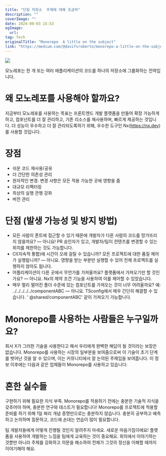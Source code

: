 ```yaml
---
title: "단일 저장소  주제에 대해 조금씩"
description: ""
coverImage: ""
date: 2024-08-03 15:53
ogImage: 
  url: 
tag: Tech
originalTitle: "Monorepo  A little on the subject"
link: "https://medium.com/@davifsroberto/monorepo-a-little-on-the-subject-ccd252a3a171"
---
```




<img src="/assets/img/MonorepoAlittleonthesubject_0.png" />

모노레포는 한 개 또는 여러 애플리케이션의 코드를 하나의 저장소에 그룹화하는 전략입니다.

# 왜 모노레포를 사용해야 할까요?

지금부터 모노레포를 사용하는 목표는 프론트엔드 개발 플랫폼을 만들어 확장 가능하게 하고, 컴포넌트를 더 잘 관리하고, 기존 리소스를 재사용하며, 빠르게 제공하는 것입니다. 더 성능이 우수하고 더 잘 관리되도록하기 위해, 우수한 도구인 Nx(https://nx.dev)를 사용할 것입니다.

<div class="content-ad"></div>

# 장점

- 쉬운 코드 재사용/공유
- 더 간단한 의존성 관리
- 원자적인 변경. 변경 사항은 모든 적용 가능한 곳에 영향을 줌
- 대규모 리팩터링
- 최상의 실행 관행 강화
- 버전 관리

# 단점 (발생 가능성 및 방지 방법)

- 모든 사람이 폰트에 접근할 수 있기 때문에 개발자가 다른 사람의 코드를 망가뜨리지 않을까요? — 아니요! PR 승인자가 있고, 개발자/팀이 컨텐츠를 변경할 수 있는 위치를 제한하는 것도 가능합니다.
- CI(지속적 통합)에 시간이 오래 걸릴 수 있습니까? 모든 프로젝트에 대한 품질 제어가 실행됩니까? — 아니요. 영향을 받는 부분만 실행할 수 있어 전체 프로젝트를 실행하지 않아도 됩니다.
- 어플리케이션이 다른 곳에서 무언가를 가져올까요? 플랫폼에서 가져오기만 할 것인가요? — 아니요. Nx의 제약 조건 기능을 사용하여 이를 제어할 수 있었습니다.
- 매우 멀리 떨어진 폴더 수준에 있는 컴포넌트를 가져오는 것이 너무 어려울까요? 예: ../../../../../componentABC — 아니요. TSconfig에서 매우 간단히 해결할 수 있습니다. ' @shared/componentABC' 같이 가져오기 가능합니다.

<div class="content-ad"></div>

# Monorepo를 사용하는 사람들은 누구일까요?

회사 X가 그러한 기술을 사용한다고 해서 우리에게 완벽한 해답이 될 것이라는 보장은 없습니다. Monorepo를 사용하는 시장의 일부분을 보여줌으로써 이 기술이 초기 단계를 벗어난 것을 알 수 있으며, 이는 커뮤니티에서 잘 논의된 주제임을 보여줍니다. 이 정보 이후에는 다음과 같은 업체들이 Monorepo를 사용하고 있습니다:

# 흔한 실수들

구현하기 위해 필요한 지식 부족. Monorepo를 적용하기 전에는 충분한 기술적 지식을 갖추어야 하며, 충분한 연구와 테스트가 필요합니다! Monorepo를 프로젝트에 적용할 준비를 하기 위해 1일 짜리 개념 증명만으로는 충분하지 않습니다. 충분히 공부하고 예측하고 논의하며 질문하고, 코드에 손대는 연습이 많이 필요합니다.

<div class="content-ad"></div>

팀 개발자들에게 어떻게 진행될 것인지 알려주지 마세요. 새로운 마음가짐이에요! 플랫폼을 사용하여 개발하는 느낌을 팀에게 교육하는 것이 중요해요. 회의에서 이야기하는 것뿐만 아니라 주제를 강화하고 의문을 해소하여 전체가 그것의 정신을 이해할 때까지 이야기해야 해요.


